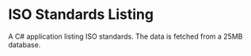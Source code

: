 # ISO Standards Listing
A C# application listing ISO standards. The data is fetched from a 25MB database.
